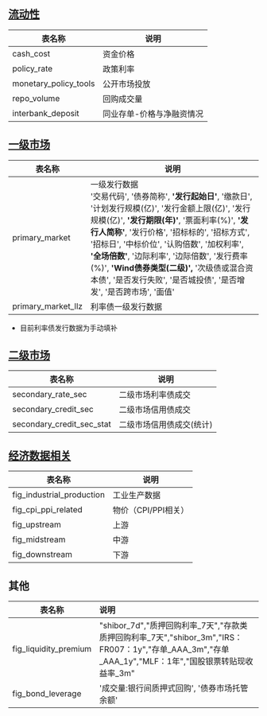 ## [流动性](./数据表-流动性.md)

| 表名称                | 说明                      |
| --------------------- | ------------------------- |
| cash_cost             | 资金价格                  |
| policy_rate           | 政策利率                  |
| monetary_policy_tools | 公开市场投放              |
| repo_volume           | 回购成交量                |
| interbank_deposit     | 同业存单-价格与净融资情况 |


##  [一级市场](./数据表-一级市场.md)
| 表名称             | 说明                                                         |
| ------------------ | ------------------------------------------------------------ |
| primary_market     | 一级发行数据<br />'交易代码', '债券简称', **'发行起始日'**, '缴款日', '计划发行规模(亿)', '发行金额上限(亿)', '发行规模(亿)',  **'发行期限(年)'**, '票面利率(%)', **'发行人简称'**, '发行价格', '招标标的', '招标方式', '招标日', '中标价位',  '认购倍数', '加权利率', **'全场倍数'**, '边际利率', '边际倍数', '发行费率(%)', **'Wind债券类型(二级)',** '次级债或混合资本债', '是否发行失败', '是否城投债', '是否增发', '是否跨市场', '面值' |
| primary_market_llz | 利率债一级发行数据                                           |
* 目前利率债发行数据为手动填补

## [二级市场](./数据表-二级市场.md)
| 表名称                    | 说明                     |
| ------------------------- | ------------------------ |
| secondary_rate_sec        | 二级市场利率债成交       |
| secondary_credit_sec      | 二级市场信用债成交       |
| secondary_credit_sec_stat | 二级市场信用债成交(统计) |

## [经济数据相关](./数据表-宏观高频.md)

| 表名称                    | 说明                |
| ------------------------- | ------------------- |
| fig_industrial_production | 工业生产数据        |
| fig_cpi_ppi_related       | 物价（CPI/PPI相关） |
| fig_upstream              | 上游                |
| fig_midstream             | 中游                |
| fig_downstream            | 下游                |

## 其他

| 表名称                | 说明                                                         |
| --------------------- | :----------------------------------------------------------- |
| fig_liquidity_premium | "shibor_7d","质押回购利率_7天","存款类质押回购利率_7天","shibor_3m","IRS：FR007：1y","存单_AAA_3m","存单_AAA_1y","MLF：1年","国股银票转贴现收益率_3m" |
| fig_bond_leverage     | '成交量:银行间质押式回购', '债券市场托管余额'                |
